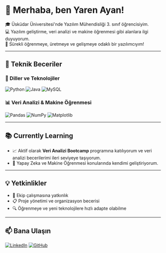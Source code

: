 # 👋 Merhaba, ben Yaren Ayan!

🎓 Üsküdar Üniversitesi'nde Yazılım Mühendisliği 3. sınıf öğrencisiyim.  
💻 Yazılım geliştirme, veri analizi ve makine öğrenmesi gibi alanlara ilgi duyuyorum.  
🚀 Sürekli öğrenmeye, üretmeye ve gelişmeye odaklı bir yazılımcıyım!

---

## 🔧 Teknik Beceriler

### 🚀 Diller ve Teknolojiler
![Python](https://img.shields.io/badge/Python-3776AB?style=for-the-badge&logo=python&logoColor=white)
![Java](https://img.shields.io/badge/Java-%23ED8B00.svg?style=for-the-badge&logo=java&logoColor=white)
![MySQL](https://img.shields.io/badge/MySQL-005C84?style=for-the-badge&logo=mysql&logoColor=white)

### 📊 Veri Analizi & Makine Öğrenmesi
![Pandas](https://img.shields.io/badge/Pandas-150458?style=for-the-badge&logo=pandas&logoColor=white)
![NumPy](https://img.shields.io/badge/Numpy-013243?style=for-the-badge&logo=numpy&logoColor=white)
![Matplotlib](https://img.shields.io/badge/Matplotlib-ffffff?style=for-the-badge&logo=matplotlib&logoColor=black)

---

## 📚 Currently Learning

- 📈 Aktif olarak **Veri Analizi Bootcamp** programına katılıyorum ve veri analizi becerilerimi ileri seviyeye taşıyorum.  
- 🧠 Yapay Zeka ve Makine Öğrenmesi konularında kendimi geliştiriyorum.

---

## 💡 Yetkinlikler

- 👥 Ekip çalışmasına yatkınlık
- 📋 Proje yönetimi ve organizasyon becerisi
- 🔍 Öğrenmeye ve yeni teknolojilere hızlı adapte olabilme

---

## 📫 Bana Ulaşın

[![LinkedIn](https://img.shields.io/badge/LinkedIn-0A66C2?style=for-the-badge&logo=linkedin&logoColor=white)](https://www.linkedin.com/in/yaren-ayan)
[![GitHub](https://img.shields.io/badge/GitHub-000?style=for-the-badge&logo=github&logoColor=white)](https://github.com/YarenAyan)
